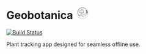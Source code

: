 # Geobotanica  <img src="logo.png" width="36px"/>
[![Build Status](https://app.bitrise.io/app/2d4ae6a6e2048cef/status.svg?token=1iMpQJpT4th9BVmh_SUshQ&branch=master)](https://app.bitrise.io/app/2d4ae6a6e2048cef)

Plant tracking app designed for seamless offline use.